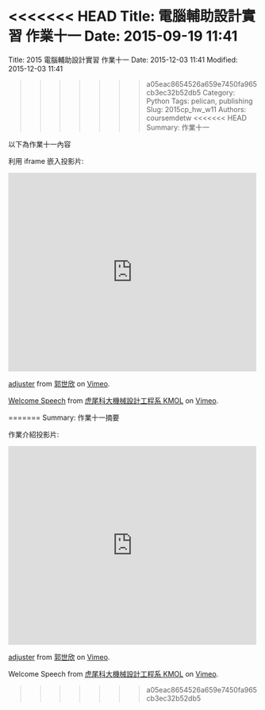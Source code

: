 <<<<<<< HEAD
Title: 電腦輔助設計實習 作業十一
Date: 2015-09-19 11:41
=======
Title: 2015 電腦輔助設計實習 作業十一
Date: 2015-12-03 11:41
Modified: 2015-12-03 11:41
>>>>>>> a05eac8654526a659e7450fa965cb3ec32b52db5
Category: Python
Tags: pelican, publishing
Slug: 2015cp_hw_w11
Authors: coursemdetw
<<<<<<< HEAD
Summary: 作業十一

以下為作業十一內容


利用 iframe 嵌入投影片:

<iframe src="https://player.vimeo.com/video/148461711" width="500" height="400" frameborder="0" webkitallowfullscreen mozallowfullscreen allowfullscreen></iframe> <p><a href="https://vimeo.com/148461711">adjuster</a> from <a href="https://vimeo.com/user44938638">郭世欣</a> on <a href="https://vimeo.com">Vimeo</a>.</p>


<p><a href="https://vimeo.com/137724068">Welcome Speech</a> from <a href="https://vimeo.com/user24079973">虎尾科大機械設計工程系 KMOL</a> on <a href="https://vimeo.com">Vimeo</a>.</p>
=======
Summary: 作業十一摘要


作業介紹投影片:

<iframe src="https://player.vimeo.com/video/148461711" width="500" height="400" frameborder="0" webkitallowfullscreen mozallowfullscreen allowfullscreen></iframe> <p><a href="https://vimeo.com/148461711">adjuster</a> from <a href="https://vimeo.com/user44938638">郭世欣</a> on <a href="https://vimeo.com">Vimeo</a>.</p>
 

Welcome Speech</a> from <a href="https://vimeo.com/user24079973">虎尾科大機械設計工程系 KMOL</a> on <a href="https://vimeo.com">Vimeo</a>.</p>
>>>>>>> a05eac8654526a659e7450fa965cb3ec32b52db5
